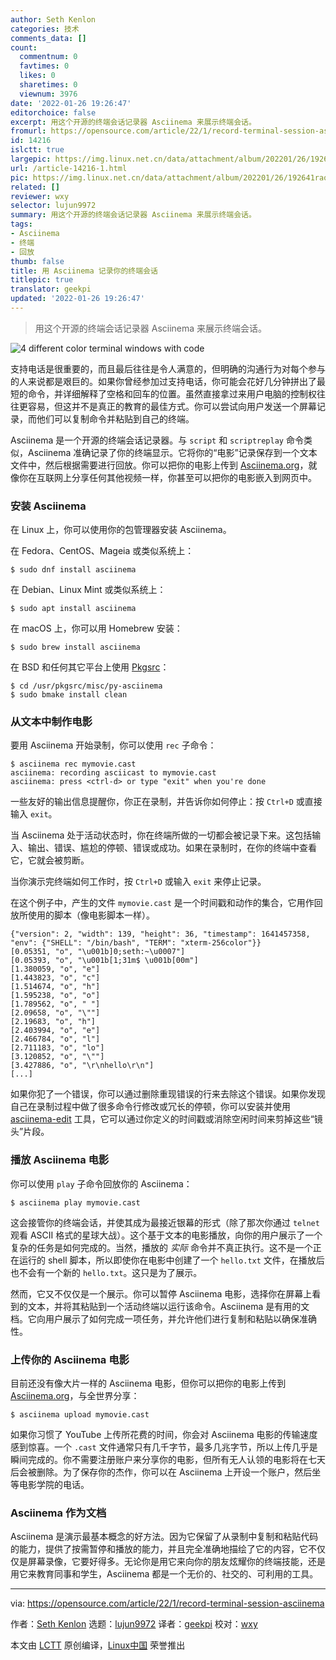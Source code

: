 ```yaml
---
author: Seth Kenlon
categories: 技术
comments_data: []
count:
  commentnum: 0
  favtimes: 0
  likes: 0
  sharetimes: 0
  viewnum: 3976
date: '2022-01-26 19:26:47'
editorchoice: false
excerpt: 用这个开源的终端会话记录器 Asciinema 来展示终端会话。
fromurl: https://opensource.com/article/22/1/record-terminal-session-asciinema
id: 14216
islctt: true
largepic: https://img.linux.net.cn/data/attachment/album/202201/26/192641raoczh9h2w5xd2cq.jpg
url: /article-14216-1.html
pic: https://img.linux.net.cn/data/attachment/album/202201/26/192641raoczh9h2w5xd2cq.jpg.thumb.jpg
related: []
reviewer: wxy
selector: lujun9972
summary: 用这个开源的终端会话记录器 Asciinema 来展示终端会话。
tags:
- Asciinema
- 终端
- 回放
thumb: false
title: 用 Asciinema 记录你的终端会话
titlepic: true
translator: geekpi
updated: '2022-01-26 19:26:47'
---
```



> 
> 用这个开源的终端会话记录器 Asciinema 来展示终端会话。
> 
> 
> 


![](/data/attachment/album/202201/26/192641raoczh9h2w5xd2cq.jpg "4 different color terminal windows with code")


支持电话是很重要的，而且最后往往是令人满意的，但明确的沟通行为对每个参与的人来说都是艰巨的。如果你曾经参加过支持电话，你可能会花好几分钟拼出了最短的命令，并详细解释了空格和回车的位置。虽然直接拿过来用户电脑的控制权往往更容易，但这并不是真正的教育的最佳方式。你可以尝试向用户发送一个屏幕记录，而他们可以复制命令并粘贴到自己的终端。


Asciinema 是一个开源的终端会话记录器。与 `script` 和 `scriptreplay` 命令类似，Asciinema 准确记录了你的终端显示。它将你的“电影”记录保存到一个文本文件中，然后根据需要进行回放。你可以把你的电影上传到 [Asciinema.org](http://Asciinema.org)，就像你在互联网上分享任何其他视频一样，你甚至可以把你的电影嵌入到网页中。


### 安装 Asciinema


在 Linux 上，你可以使用你的包管理器安装 Asciinema。


在 Fedora、CentOS、Mageia 或类似系统上：



```
$ sudo dnf install asciinema

```

在 Debian、Linux Mint 或类似系统上：



```
$ sudo apt install asciinema

```

在 macOS 上，你可以用 Homebrew 安装：



```
$ sudo brew install asciinema

```

在 BSD 和任何其它平台上使用 [Pkgsrc](https://opensource.com/article/19/11/pkgsrc-netbsd-linux)：



```
$ cd /usr/pkgsrc/misc/py-asciinema
$ sudo bmake install clean

```

### 从文本中制作电影


要用 Asciinema 开始录制，你可以使用 `rec` 子命令：



```
$ asciinema rec mymovie.cast
asciinema: recording asciicast to mymovie.cast
asciinema: press <ctrl-d> or type "exit" when you're done

```

一些友好的输出信息提醒你，你正在录制，并告诉你如何停止：按 `Ctrl+D` 或直接输入 `exit`。


当 Asciinema 处于活动状态时，你在终端所做的一切都会被记录下来。这包括输入、输出、错误、尴尬的停顿、错误或成功。如果在录制时，在你的终端中查看它，它就会被剪断。


当你演示完终端如何工作时，按 `Ctrl+D` 或输入 `exit` 来停止记录。


在这个例子中，产生的文件 `mymovie.cast` 是一个时间戳和动作的集合，它用作回放所使用的脚本（像电影脚本一样）。



```
{"version": 2, "width": 139, "height": 36, "timestamp": 1641457358, "env": {"SHELL": "/bin/bash", "TERM": "xterm-256color"}}
[0.05351, "o", "\u001b]0;seth:~\u0007"]
[0.05393, "o", "\u001b[1;31m$ \u001b[00m"]
[1.380059, "o", "e"]
[1.443823, "o", "c"]
[1.514674, "o", "h"]
[1.595238, "o", "o"]
[1.789562, "o", " "]
[2.09658, "o", "\""]
[2.19683, "o", "h"]
[2.403994, "o", "e"]
[2.466784, "o", "l"]
[2.711183, "o", "lo"]
[3.120852, "o", "\""]
[3.427886, "o", "\r\nhello\r\n"]
[...]

```

如果你犯了一个错误，你可以通过删除重现错误的行来去除这个错误。如果你发现自己在录制过程中做了很多命令行修改或冗长的停顿，你可以安装并使用 [asciinema-edit](https://github.com/cirocosta/asciinema-edit) 工具，它可以通过你定义的时间戳或消除空闲时间来剪掉这些“镜头”片段。


### 播放 Asciinema 电影


你可以使用 `play` 子命令回放你的 Asciinema：



```
$ asciinema play mymovie.cast

```

这会接管你的终端会话，并使其成为最接近银幕的形式（除了那次你通过 `telnet` 观看 ASCII 格式的星球大战）。这个基于文本的电影播放，向你的用户展示了一个复杂的任务是如何完成的。当然，播放的 *实际* 命令并不真正执行。这不是一个正在运行的 shell 脚本，所以即使你在电影中创建了一个 `hello.txt` 文件，在播放后也不会有一个新的 `hello.txt`。这只是为了展示。


然而，它又不仅仅是一个展示。你可以暂停 Asciinema 电影，选择你在屏幕上看到的文本，并将其粘贴到一个活动终端以运行该命令。Asciinema 是有用的文档。它向用户展示了如何完成一项任务，并允许他们进行复制和粘贴以确保准确性。


### 上传你的 Asciinema 电影


目前还没有像大片一样的 Asciinema 电影，但你可以把你的电影上传到 [Asciinema.org](http://Asciinema.org)，与全世界分享：



```
$ asciinema upload mymovie.cast

```

如果你习惯了 YouTube 上传所花费的时间，你会对 Asciinema 电影的传输速度感到惊喜。一个 `.cast` 文件通常只有几千字节，最多几兆字节，所以上传几乎是瞬间完成的。你不需要注册账户来分享你的电影，但所有无人认领的电影将在七天后会被删除。为了保存你的杰作，你可以在 Asciinema 上开设一个账户，然后坐等电影学院的电话。


### Asciinema 作为文档


Asciinema 是演示最基本概念的好方法。因为它保留了从录制中复制和粘贴代码的能力，提供了按需暂停和播放的能力，并且完全准确地描绘了它的内容，它不仅仅是屏幕录像，它要好得多。无论你是用它来向你的朋友炫耀你的终端技能，还是用它来教育同事和学生，Asciinema 都是一个无价的、社交的、可利用的工具。




---


via: <https://opensource.com/article/22/1/record-terminal-session-asciinema>


作者：[Seth Kenlon](https://opensource.com/users/seth) 选题：[lujun9972](https://github.com/lujun9972) 译者：[geekpi](https://github.com/geekpi) 校对：[wxy](https://github.com/wxy)


本文由 [LCTT](https://github.com/LCTT/TranslateProject) 原创编译，[Linux中国](https://linux.cn/) 荣誉推出
